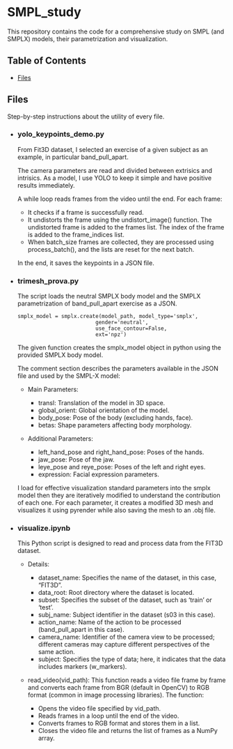 # SMPL_study

This repository contains the code for a comprehensive study on SMPL (and SMPLX) models, their parametrization and visualization.

## Table of Contents

- [Files](#files)


## Files

Step-by-step instructions about the utility of every file.

- ### yolo_keypoints_demo.py 
  From Fit3D dataset, I selected an exercise of a given subject as an example, in particular band_pull_apart.
  
  The camera parameters are read and divided between extrisics and intrisics.
  As a model, I use YOLO to keep it simple and have positive results immediately.
  
  A while loop reads frames from the video until the end. For each frame:
  - It checks if a frame is successfully read.
  - It undistorts the frame using the undistort_image() function. The undistorted frame is added to the frames list. The index of the frame is added to the frame_indices list.
  - When batch_size frames are collected, they are processed using process_batch(), and the lists are reset for the next batch.
  
  In the end, it saves the keypoints in a JSON file.

- ### trimesh_prova.py
  The script loads the neutral SMPLX body model and the SMPLX parametrization of band_pull_apart exercise as a JSON.

  ```
  smplx_model = smplx.create(model_path, model_type='smplx',
                           gender='neutral',
                           use_face_contour=False,
                           ext='npz')
  ```
  The given function creates the smplx_model object in python using the provided SMPLX body model.

  The comment section describes the parameters available in the JSON file and used by the SMPL-X model:
  
  - Main Parameters:
    - transl: Translation of the model in 3D space.
    - global_orient: Global orientation of the model.
    - body_pose: Pose of the body (excluding hands, face).
    - betas: Shape parameters affecting body morphology.
    
  - Additional Parameters:
    - left_hand_pose and right_hand_pose: Poses of the hands.
    - jaw_pose: Pose of the jaw.
    - leye_pose and reye_pose: Poses of the left and right eyes.
    - expression: Facial expression parameters.

  I load for effective visualization standard parameters into the smplx model then they are iteratively modified to understand the
  contribution of each one. For each parameter, it creates a modified 3D mesh and visualizes it using pyrender while also saving the mesh to
  an .obj file.
  
- ### visualize.ipynb
  This Python script is designed to read and process data from the FIT3D dataset.
  - Details:
    - dataset_name: Specifies the name of the dataset, in this case, “FIT3D”.
	- data_root: Root directory where the dataset is located.
	-	subset: Specifies the subset of the dataset, such as ‘train’ or ‘test’.
	-	subj_name: Subject identifier in the dataset (s03 in this case).
	-	action_name: Name of the action to be processed (band_pull_apart in this case).
	-	camera_name: Identifier of the camera view to be processed; different cameras may capture different perspectives of the same action.
	-	subject: Specifies the type of data; here, it indicates that the data includes markers (w_markers).
  
  - read_video(vid_path):
  This function reads a video file frame by frame and converts each frame from BGR (default in OpenCV) to RGB format (common in image processing libraries). The function:
    - Opens the video file specified by vid_path.
    - Reads frames in a loop until the end of the video.
    - Converts frames to RGB format and stores them in a list.
    - Closes the video file and returns the list of frames as a NumPy array.

